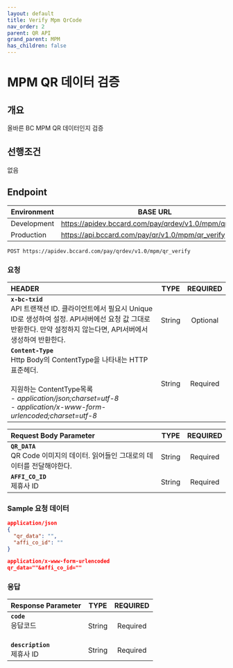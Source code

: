 ```yaml
---
layout: default
title: Verify Mpm QrCode
nav_order: 2
parent: QR API
grand_parent: MPM
has_children: false
---
```


# MPM QR 데이터 검증

## 개요

올바른 BC MPM QR 데이터인지 검증

## 선행조건

없음

## Endpoint

| Environment | BASE URL                                               |
| ----------- | ------------------------------------------------------ |
| Development | https://apidev.bccard.com/pay/qrdev/v1.0/mpm/qr_verify |
| Production  | https://api.bccard.com/pay/qr/v1.0/mpm/qr_verify       |

```html
POST https://apidev.bccard.com/pay/qrdev/v1.0/mpm/qr_verify
```

### 요청

| HEADER                                                                                                                                                                                                     |  TYPE  | REQUIRED |
| :--------------------------------------------------------------------------------------------------------------------------------------------------------------------------------------------------------- | :----: | :------: |
| **`x-bc-txid`** <br> API 트랜잭션 ID. 클라이언트에서 필요시 Unique ID로 생성하여 설정. API서버에선 요청 값 그대로 반환한다. 만약 설정하지 않는다면, API서버에서 생성하여 반환한다.                         | String | Optional |
| **`Content-Type`** <br> Http Body의 ContentType을 나타내는 HTTP표준헤더. <br><br> 지원하는 ContentType목록<br> - _application/json;charset=utf-8_ <br> - _application/x-www-form-urlencoded;charset=utf-8_ | String | Required |

| Request Body Parameter                                                                                                                                                                            |  TYPE  | REQUIRED |
| :------------------------------------------------------------------------------------------------------------------------------------------------------------------------------------------------ | :----: | :------: |
| **`QR_DATA`** <br> QR Code 이미지의 데이터. 읽어들인 그대로의 데이터를 전달해야한다. &nbsp;&nbsp;&nbsp;&nbsp;&nbsp;&nbsp;&nbsp;&nbsp;&nbsp;&nbsp;&nbsp;&nbsp;&nbsp;&nbsp;&nbsp;&nbsp;&nbsp;&nbsp; | String | Required |
| **`AFFI_CO_ID`** <br> 제휴사 ID                                                                                                                                                                   | String | Required |

### Sample 요청 데이터

```json
application/json
{
  "qr_data": "",
  "affi_co_id": ""
}
```

```json
application/x-www-form-urlencoded
qr_data=""&affi_co_id=""
```

### 응답

| Response Parameter                                                                                                                         |  TYPE  | REQUIRED |
| :----------------------------------------------------------------------------------------------------------------------------------------- | :----: | :------: |
| **`code`** <br> 응답코드 <br> &nbsp;&nbsp;&nbsp;&nbsp;&nbsp;&nbsp;&nbsp;&nbsp;&nbsp;&nbsp;&nbsp;&nbsp;&nbsp;&nbsp;&nbsp;&nbsp;&nbsp;&nbsp; | String | Required |
| **`description`** <br> 제휴사 ID                                                                                                           | String | Required |
